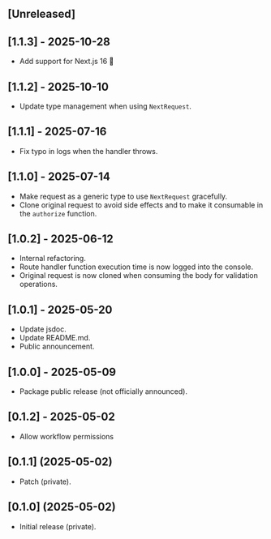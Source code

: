 ## [Unreleased]

## [1.1.3] - 2025-10-28

- Add support for Next.js 16 🚀

## [1.1.2] - 2025-10-10

- Update type management when using `NextRequest`.

## [1.1.1] - 2025-07-16

- Fix typo in logs when the handler throws.

## [1.1.0] - 2025-07-14

- Make request as a generic type to use `NextRequest` gracefully.
- Clone original request to avoid side effects and to make it consumable in the `authorize` function.

## [1.0.2] - 2025-06-12

- Internal refactoring.
- Route handler function execution time is now logged into the console.
- Original request is now cloned when consuming the body for validation operations.

## [1.0.1] - 2025-05-20

- Update jsdoc.
- Update README.md.
- Public announcement.

## [1.0.0] - 2025-05-09

- Package public release (not officially announced).

## [0.1.2] - 2025-05-02

- Allow workflow permissions

## [0.1.1] (2025-05-02)

- Patch (private).

## [0.1.0] (2025-05-02)

- Initial release (private).
